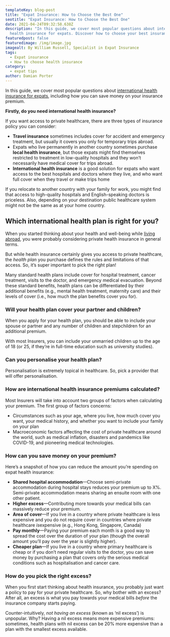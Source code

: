 ```yaml
---
templateKey: blog-post
title: "Expat Insurance: How to Choose the Best One"
seotitle: "Expat Insurance: How to Choose the Best One"
date: 2021-04-24T09:32:58.638Z
description: "In this guide, we cover most popular questions about international
  health insurance for expats. Discover how to choose your best insurance. "
featuredpost: false
featuredimage: /img/image.jpg
imagealt: By William Russell, Specialist in Expat Insurance
tags:
  - Expat insurance
  - How to choose health insurance
category:
  - expat tips
author: Damian Porter
---
```

In this guide, we cover most popular questions about [international health insurance for expats](https://www.william-russell.com/the-expat-magazine/), including how you can save money on your insurance premium.

**Firstly, do you need international health insurance?**

If you want access to private healthcare, there are three types of insurance policy you can consider:

* **Travel insurance** sometimes includes cover for accident and emergency treatment, but usually it covers you only for temporary trips abroad.
* Expats who live permanently in another country sometimes purchase **local health insurance**, but those expats might find themselves restricted to treatment in low-quality hospitals and they won’t necessarily have medical cover for trips abroad.
* **International health insurance** is a good solution for expats who want access to the best hospitals and doctors where they live, and who want full cover when they travel or make trips home

If you relocate to another country with your family for work, you might find that access to high-quality hospitals and English-speaking doctors is priceless. Also, depending on your destination public healthcare system might not be the same as at your home country.

## **Which international health plan is right for you?**

When you started thinking about your health and well-being while [living abroad](https://www.thexpatmagazine.com/blog/2019-10-03-a-new-expat-resource-for-global-citizens-living-abroad), you were probably considering private health insurance in general terms.

But while health insurance certainly gives you access to private healthcare, the *health plan* you purchase defines the rules and limitations of that access. So, it’s super important to pick the right plan!

Many standard health plans include cover for hospital treatment, cancer treatment, visits to the doctor, and emergency medical evacuation. Beyond these standard benefits, health plans can be differentiated by their additional benefits (e.g., mental health treatment, maternity care) and their levels of cover (i.e., how much the plan benefits cover you for).

### **Will your health plan cover your partner and children?**

When you apply for your health plan, you should be able to include your spouse or partner and any number of children and stepchildren for an additional premium.

With most Insurers, you can include your unmarried children up to the age of 18 (or 25, if they’re in full-time education such as university studies).

### **Can you personalise your health plan?**

Personalisation is extremely topical in healthcare. So, pick a provider that will offer personalisation.

### **How are international health insurance premiums calculated?**

Most Insurers will take into account two groups of factors when calculating your premium. The first group of factors concerns:

* Circumstances such as your age, where you live, how much cover you want, your medical history, and whether you want to include your family on your plan
* Macroeconomic factors affecting the cost of private healthcare around the world, such as medical inflation, disasters and pandemics like COVID-19, and pioneering medical technologies.

### **How can you save money on your premium?**

Here’s a snapshot of how you can reduce the amount you’re spending on expat health insurance:

* **Shared hospital accommodation**—Choose semi-private accommodation during hospital stays reduces your premium up to X%. Semi-private accommodation means sharing an ensuite room with one other patient.
* **Higher excess**—Contributing more towards your medical bills can massively reduce your premium.
* **Area of cover**—If you live in a country where private healthcare is less expensive and you do not require cover in countries where private healthcare *is*expensive (e.g., Hong Kong, Singapore, Canada)
* **Pay monthly**—Paying your premium each month is a good way to spread the cost over the duration of your plan (though the overall amount you’ll pay over the year is slightly higher).
* **Cheaper plan**—If you live in a country where primary healthcare is cheap or if you don’t need regular visits to the doctor, you can save money by purchasing a plan that covers only the serious medical conditions such as hospitalisation and cancer care.

### **How do you pick the right excess?**

When you first start thinking about health insurance, you probably just want a policy to pay for your private healthcare. So, why bother with an excess? After all, an excess is what you pay towards your medical bills *before* the insurance company starts paying.

Counter-intuitively, *not having an excess* (known as ‘nil excess’) is unpopular. Why? Having a nil excess means more expensive premiums: sometimes, health plans with nil excess can be 20% more expensive than a plan with the smallest excess available.